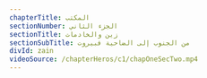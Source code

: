 ```yaml
---
chapterTitle: المكتب
sectionNumber: الجزء الثاني
sectionTitle: زين والخادمات
sectionSubTitle: من الجنوب إلى الضاحية فبيروت
divId: zain
videoSource: /chapterHeros/c1/chapOneSecTwo.mp4
---
```

